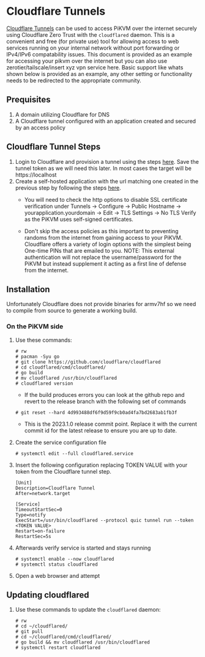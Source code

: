 # Cloudflare Tunnels

[Cloudflare Tunnels](https://developers.cloudflare.com/cloudflare-one/connections/connect-apps/) can be used to access PiKVM over the internet securely using Cloudflare Zero Trust with the ```cloudflared``` daemon. This is a convenient and free (for private use) tool for allowing access to web services running on your internal network without port forwarding or IPv4/IPv6 compatability issues. This document is provided as an example for accessing your pikvm over the internet but you can also use zerotier/tailscale/insert xyz vpn service here. Basic support like whats shown below is provided as an example, any other setting or functionality needs to be redirected to the appropriate community.

## Prequisites
  
1. A domain utilizing Cloudflare for DNS
2. A Cloudflare tunnel configured with an application created and secured by an access policy

## Cloudflare Tunnel Steps

1. Login to Cloudflare and provision a tunnel using the steps [here](https://developers.cloudflare.com/cloudflare-one/connections/connect-apps/install-and-setup/tunnel-guide/remote/). Save the tunnel token as we will need this later. In most cases the target will be https://localhost 
2. Create a self-hosted application with the url matching one created in the previous step by following the steps [here](https://developers.cloudflare.com/cloudflare-one/applications/configure-apps/self-hosted-apps/). 
   * You will need to check the http options to disable SSL certificate verification under Tunnels -> Configure -> Public Hostname -> yourapplication.yourdomain -> Edit -> TLS Settings -> No TLS Verify as the PiKVM uses self-signed certificates.

   * Don't skip the access policies as this important to preventing randoms from the internet from gaining access to your PiKVM. Cloudflare offers a variety of login options with the simplest being One-time PINs that are emailed to you. NOTE: This external authentication will not replace the username/password for the PiKVM but instead supplement it acting as a first line of defense from the internet.
  
## Installation

Unfortunately Cloudflare does not provide binaries for armv7hf so we need to compile from source to generate a working build. 

### On the PiKVM side

1. Use these commands:

    ```
    # rw
    # pacman -Syu go
    # git clone https://github.com/cloudflare/cloudflared
    # cd cloudflared/cmd/cloudflared/
    # go build
    # mv cloudflared /usr/bin/cloudflared
    # cloudflared version
    ```
    
   * If the build produces errors you can look at the github repo and revert to the release branch with the following set of commands
   
    ```
    # git reset --hard 4d993488df6f9d59f9cb0ad4fa7bd2683ab1fb3f
    ```
   * This is the 2023.1.0 release commit point. Replace it with the current commit id for the latest release to ensure you are up to date.

2. Create the service configuration file
   
   ```
   # systemctl edit --full cloudflared.service
   ```

3. Insert the following configuration replacing TOKEN VALUE with your token from the Cloudflare tunnel step.

   ```
   [Unit]
   Description=Cloudflare Tunnel
   After=network.target
   
   [Service]
   TimeoutStartSec=0
   Type=notify
   ExecStart=/usr/bin/cloudflared --protocol quic tunnel run --token <TOKEN VALUE>
   Restart=on-failure
   RestartSec=5s
   ```

4. Afterwards verify service is started and stays running

   ```
   # systemctl enable --now cloudflared
   # systemctl status cloudflared
   ```
5. Open a web browser and attempt

## Updating cloudflared

1. Use these commands to update the ```cloudflared``` daemon:
  
    ```
    # rw
    # cd ~/cloudflared/
    # git pull
    # cd ~/cloudflared/cmd/cloudflared/
    # go build && mv cloudflared /usr/bin/cloudflared
    # systemctl restart cloudflared
    ```